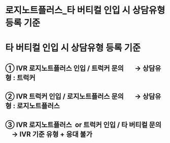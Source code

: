 # 로지노트플러스_타 버티컬 인입 시 상담유형 등록 기준

**타 버티컬 인입 시 상담유형 등록 기준**
=========================

① IVR 로지노트플러스 인입 / 트럭커 문의        → 상담유형 : 트럭커
---------------------------------------------

② IVR 트럭커 인입 / 로지노트플러스 문의        → 상담유형 : 로지노트플러스
-------------------------------------------------

③ IVR 로지노트플러스  or 트럭커 인입 / 타 버티컬 문의        → IVR 기준 유형 + 응대 불가
--------------------------------------------------------------